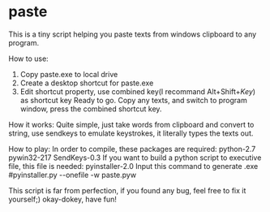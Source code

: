 # paste
This is a tiny script helping you paste texts from windows clipboard to any program.

How to use:
1. Copy paste.exe to local drive
2. Create a desktop shortcut for paste.exe
3. Edit shortcut property, use combined key(I recommand Alt+Shift+*Key*) as shortcut key
Ready to go.
Copy any texts, and switch to program window, press the combined  shortcut key.

How it works:
Quite simple, just take words from clipboard and convert to string, use sendkeys to emulate  keystrokes, it literally types the texts out.

How to play: 
In order to compile, these packages are required:
python-2.7
pywin32-217
SendKeys-0.3
If you want to build a python script to executive file, this file is needed:
pyinstaller-2.0
Input this command to generate .exe
#pyinstaller.py --onefile -w paste.pyw


This script is far from perfection, if you found any bug, feel free to fix it yourself;)
okay-dokey, have fun!
